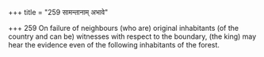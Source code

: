+++
title = "259 सामन्तानाम् अभावे"

+++
259	On failure of neighbours (who are) original inhabitants (of the country and can be) witnesses with respect to the boundary, (the king) may hear the evidence even of the following inhabitants of the forest.